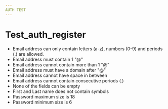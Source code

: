 ```yaml
---
AUTH TEST
---
```


# Test_auth_register

- Email address can only contain letters (a-z), numbers (0-9) and periods (.) are allowed.
- Email address must contain 1 "@"
- Email address cannot contain more than 1 "@"
- Email address must have a domain after "@"
- Email address cannot have space in between
- Email address cannot contain consecutive periods (.)
- None of the fields can be empty
- First and Last name does not contain symbols
- Password maximum size is 18
- Password minimum size is 6
